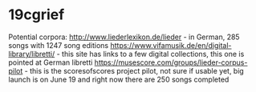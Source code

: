 # 19cgrief

Potential corpora:
http://www.liederlexikon.de/lieder - in German, 285 songs with 1247 song editions
https://www.vifamusik.de/en/digital-library/libretti/ - this site has links to a few digital collections, this one is pointed at German libretti
https://musescore.com/groups/lieder-corpus-pilot - this is the scoresofscores project pilot, not sure if usable yet, big launch is on June 19 and right now there are 250 songs completed